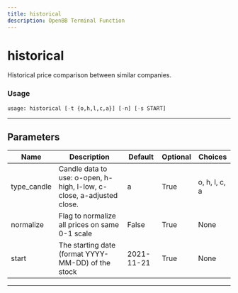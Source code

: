 ```yaml
---
title: historical
description: OpenBB Terminal Function
---
```


# historical

Historical price comparison between similar companies.

### Usage

```python
usage: historical [-t {o,h,l,c,a}] [-n] [-s START]
```

---

## Parameters

| Name | Description | Default | Optional | Choices |
| ---- | ----------- | ------- | -------- | ------- |
| type_candle | Candle data to use: o-open, h-high, l-low, c-close, a-adjusted close. | a | True | o, h, l, c, a |
| normalize | Flag to normalize all prices on same 0-1 scale | False | True | None |
| start | The starting date (format YYYY-MM-DD) of the stock | 2021-11-21 | True | None |
---


